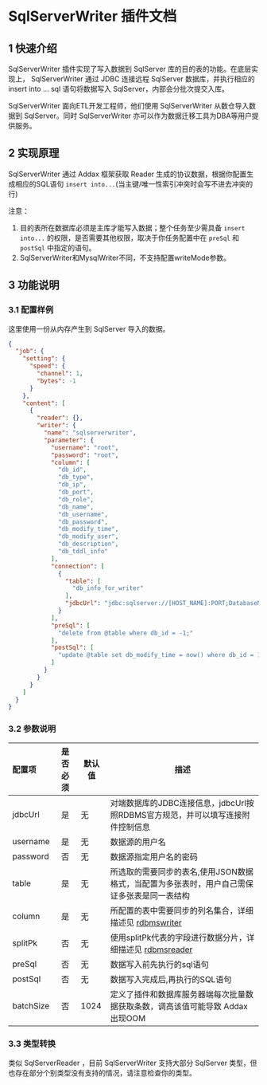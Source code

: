 # SqlServerWriter 插件文档

## 1 快速介绍

SqlServerWriter 插件实现了写入数据到 SqlServer 库的目的表的功能。在底层实现上， SqlServerWriter 通过 JDBC 连接远程 SqlServer 数据库，并执行相应的 insert into ... sql 语句将数据写入 SqlServer，内部会分批次提交入库。

SqlServerWriter 面向ETL开发工程师，他们使用 SqlServerWriter 从数仓导入数据到 SqlServer。同时 SqlServerWriter 亦可以作为数据迁移工具为DBA等用户提供服务。

## 2 实现原理

SqlServerWriter 通过 Addax 框架获取 Reader 生成的协议数据，根据你配置生成相应的SQL语句 `insert into...`(当主键/唯一性索引冲突时会写不进去冲突的行)

注意：

1. 目的表所在数据库必须是主库才能写入数据；整个任务至少需具备 `insert into...` 的权限，是否需要其他权限，取决于你任务配置中在 `preSql` 和 `postSql` 中指定的语句。
2. SqlServerWriter和MysqlWriter不同，不支持配置writeMode参数。

## 3 功能说明

### 3.1 配置样例

这里使用一份从内存产生到 SqlServer 导入的数据。

```json
{
  "job": {
    "setting": {
      "speed": {
        "channel": 1,
        "bytes": -1
      }
    },
    "content": [
      {
        "reader": {},
        "writer": {
          "name": "sqlserverwriter",
          "parameter": {
            "username": "root",
            "password": "root",
            "column": [
              "db_id",
              "db_type",
              "db_ip",
              "db_port",
              "db_role",
              "db_name",
              "db_username",
              "db_password",
              "db_modify_time",
              "db_modify_user",
              "db_description",
              "db_tddl_info"
            ],
            "connection": [
              {
                "table": [
                  "db_info_for_writer"
                ],
                "jdbcUrl": "jdbc:sqlserver://[HOST_NAME]:PORT;DatabaseName=[DATABASE_NAME]"
              }
            ],
            "preSql": [
              "delete from @table where db_id = -1;"
            ],
            "postSql": [
              "update @table set db_modify_time = now() where db_id = 1;"
            ]
          }
        }
      }
    ]
  }
}

```

### 3.2 参数说明

| 配置项          | 是否必须 | 默认值 |         描述   |
| :-------------- | :------: | ------ |------------- |
| jdbcUrl         |    是    | 无     | 对端数据库的JDBC连接信息，jdbcUrl按照RDBMS官方规范，并可以填写连接附件控制信息 |
| username        |    是    | 无     | 数据源的用户名 |
| password        |    否    | 无     | 数据源指定用户名的密码 |
| table           |    是    | 无     | 所选取的需要同步的表名,使用JSON数据格式，当配置为多张表时，用户自己需保证多张表是同一表结构 |
| column          |    是    | 无     |  所配置的表中需要同步的列名集合，详细描述见 [rdbmswriter](rdbmswriter) |
| splitPk         |    否    | 无     | 使用splitPk代表的字段进行数据分片，详细描述见 [rdbmsreader](../reader/rdbmsreader)|
| preSql | 否  | 无 | 数据写入前先执行的sql语句 |
| postSql        |   否      | 无    | 数据写入完成后,再执行的SQL语句 |
| batchSize       |    否    | 1024   |  定义了插件和数据库服务器端每次批量数据获取条数，调高该值可能导致 Addax 出现OOM |

### 3.3 类型转换

类似 SqlServerReader ，目前 SqlServerWriter 支持大部分 SqlServer 类型，但也存在部分个别类型没有支持的情况，请注意检查你的类型。
